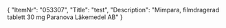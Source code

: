 {
  "ItemNr": "053307",
  "Title": "test",
  "Description": "Mimpara, filmdragerad tablett 30 mg Paranova Läkemedel AB"
}